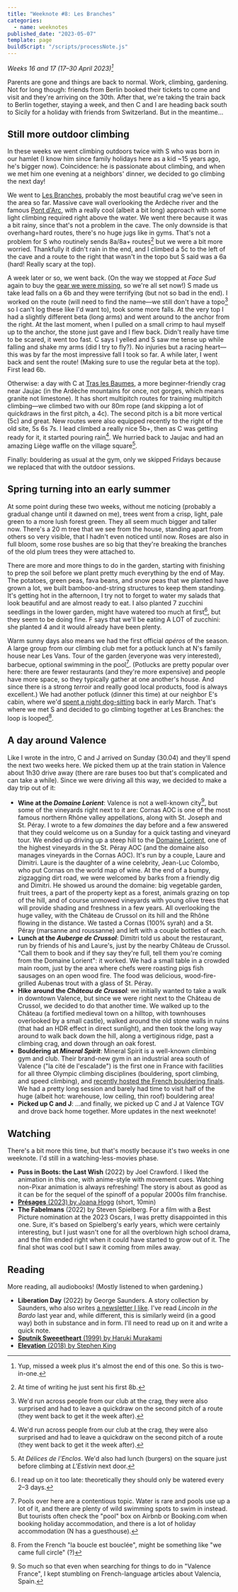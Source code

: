 ```yaml
---
title: "Weeknote #8: Les Branches"
categories:
  - name: weeknotes
published_date: "2023-05-07"
template: page
buildScript: "/scripts/processNote.js"
---
```


_Weeks 16 and 17 (17–30 April 2023)[^1]_

Parents are gone and things are back to normal. Work, climbing, gardening. Not for long though: friends from Berlin booked their tickets to come and visit and they're arriving on the 30th. After that, we're taking the train back to Berlin together, staying a week, and then C and I are heading back south to Sicily for a holiday with friends from Switzerland. But in the meantime...

## Still more outdoor climbing

In these weeks we went climbing outdoors twice with S who was born in our hamlet (I know him since family holidays here as a kid ~15 years ago, he's bigger now). Coincidence: he is passionate about climbing, and when we met him one evening at a neighbors' dinner, we decided to go climbing the next day!

We went to [Les Branches](https://www.ffme.fr/sne-fiche/679/), probably the most beautiful crag we've seen in the area so far. Massive cave wall overlooking the Ardèche river and the famous [Pont d'Arc](https://en.wikipedia.org/wiki/Pont_d%27Arc), with a really cool (albeit a bit long) approach with some light climbing required right above the water. We went there because it was a bit rainy, since that's not a problem in the cave. The only downside is that overhang=hard routes, there's no huge jugs like in gyms. That's not a problem for S who routinely sends 8a/8a+ routes[^2] but we were a bit more worried. Thankfully it didn't rain in the end, and I climbed a 5c to the left of the cave and a route to the right that wasn't in the topo but S said was a 6a (hard! Really scary at the top).

A week later or so, we went back. (On the way we stopped at _Face Sud_ again to buy the [gear we were missing](/notes/weeknote-7-fluctuating-weather-and-feelings/), so we're all set now!) S made us take lead falls on a 6b and they were terrifying (but not so bad in the end). I worked on the route (will need to find the name—we still don't have a topo[^3] so I can't log these like I'd want to), took some more falls. At the very top I had a slightly different beta (long arms) and went around to the anchor from the right. At the last moment, when I pulled on a small crimp to haul myself up to the anchor, the stone just gave and I flew back. Didn't really have time to be scared, it went too fast. C says I yelled and S saw me tense up while falling and shake my arms (did I try to fly?). No injuries but a racing heart—this was by far the most impressive fall I took so far. A while later, I went back and sent the route! (Making sure to use the regular beta at the top). First lead 6b.

Otherwise: a day with C at [Tras les Baumes](https://www.ffme.fr/sne-fiche/697/), a more beginner-friendly crag near Jaujac (in the Ardèche mountains for once, not gorges, which means granite not limestone). It has short multipitch routes for training multipitch climbing—we climbed two with our 80m rope (and skipping a lot of quickdraws in the first pitch, a 4c). The second pitch is a bit more vertical (5c) and great. New routes were also equipped recently to the right of the old site, 5s 6s 7s. I lead climbed a really nice 5b+, then as C was getting ready for it, it started pouring rain[^3]. We hurried back to Jaujac and had an amazing Liège waffle on the village square[^4].

Finally: bouldering as usual at the gym, only we skipped Fridays because we replaced that with the outdoor sessions.

## Spring turning into an early summer

At some point during these two weeks, without me noticing (probably a gradual change until it dawned on me), trees went from a crisp, light, pale green to a more lush forest green. They all seem much bigger and taller now. There's a 20 m tree that we see from the house, standing apart from others so very visible, that I hadn't even noticed until now. Roses are also in full bloom, some rose bushes are so big that they're breaking the branches of the old plum trees they were attached to.

There are more and more things to do in the garden, starting with finishing to prep the soil before we plant pretty much everything by the end of May. The potatoes, green peas, fava beans, and snow peas that we planted have grown a lot, we built bamboo-and-string structures to keep them standing. It's getting hot in the afternoon, I try not to forget to water my salads that look beautiful and are almost ready to eat. I also planted 7 zucchini seedlings in the lower garden, might have watered too much at first[^5], but they seem to be doing fine. F says that we'll be eating A LOT of zucchini: she planted 4 and it would already have been plenty.

Warm sunny days also means we had the first official <span lang="fr">_apéros_</span> of the season. A large group from our climbing club met for a potluck lunch at N's family house near Les Vans. Tour of the garden (everyone was very interested), barbecue, optional swimming in the pool[^6]. (Potlucks are pretty popular over here: there are fewer restaurants (and they're more expensive) and people have more space, so they typically gather at one another's house. And since there is a strong <span lang="fr">_terroir_</span> and really good local products, food is always excellent.) We had another potluck (dinner this time) at our neighbor E's cabin, where we'd [spent a night dog-sitting](/notes/weeknote-1-first-crag-climb/) back in early March. That's where we met S and decided to go climbing together at Les Branches: the loop is looped[^7].

## A day around Valence

Like I wrote in the intro, C and J arrived on Sunday (30.04) and they'll spend the next two weeks here. We picked them up at the train station in Valence about 1h30 drive away (there are rare buses too but that's complicated and can take a while). Since we were driving all this way, we decided to make a day trip out of it:

- **Wine at the _Domaine Lorient_**: Valence is not a well-known city[^8], but some of the vineyards right next to it are: Cornas AOC is one of the most famous northern Rhône valley appellations, along with St. Joseph and St. Péray. I wrote to a few <span lang="fr">_domaines_</span> the day before and a few answered that they could welcome us on a Sunday for a quick tasting and vineyard tour. We ended up driving up a steep hill to the [Domaine Lorient](https://www.domainelorient.com/), one of the highest vineyards in the St. Péray AOC (and the <span lang="fr">domaine</span> also manages vineyards in the Cornas AOC). It's run by a couple, Laure and Dimitri. Laure is the daughter of a wine celebrity, Jean-Luc Colombo, who put Cornas on the world map of wine. At the end of a bumpy, zigzagging dirt road, we were welcomed by barks from a friendly dig and Dimitri. He showed us around the <span lang="fr">domaine</span>: big vegetable garden, fruit trees, a part of the property kept as a forest, animals grazing on top of the hill, and of course unmowed vineyards with young olive trees that will provide shading and freshness in a few years. All overlooking the huge valley, with the Château de Crussol on its hill and the Rhône flowing in the distance. We tasted a Cornas (100% syrah) and a St. Péray (marsanne and roussanne) and left with a couple bottles of each.
- **Lunch at the _Auberge de Crussol_**: Dimitri told us about the restaurant, run by friends of his and Laure's, just by the nearby Château de Crussol. "Call them to book and if they say they're full, tell them you're coming from the Domaine Lorient": it worked. We had a small table in a crowded main room, just by the area where chefs were roasting pigs fish sausages on an open wood fire. The food was delicious, wood-fire-grilled Aubenas trout with a glass of St. Péray.
- **Hike around the _Château de Crussol_**: we initially wanted to take a walk in downtown Valence, but since we were right next to the Château de Crussol, we decided to do that another time. We walked up to the Château (a fortified medieval town on a hilltop, with townhouses overlooked by a small castle), walked around the old stone walls in ruins (that had an HDR effect in direct sunlight), and then took the long way around to walk back down the hill, along a vertiginous ridge, past a climbing crag, and down through an oak forest.
- **Bouldering at _Mineral Spirit_**: Mineral Spirit is a well-known climbing gym and club. Their brand-new gym in an industrial area south of Valence ("la cité de l'escalade") is the first one in France with facilities for all three Olympic climbing disciplines (bouldering, sport climbing, and speed climbing), and [recently hosted the French bouldering finals](https://www.youtube.com/watch?v=Kzl6ZWTmdB0). We had a pretty long session and barely had time to visit half of the huge (albeit hot: warehouse, low ceiling, thin roof) bouldering area!
- **Picked up C and J**: ...and finally, we picked up C and J at Valence TGV and drove back home together. More updates in the next weeknote!

## Watching

There's a bit more this time, but that's mostly because it's two weeks in one weeknote. I'd still in a watching-less-movies phase.

- **Puss in Boots: the Last Wish** (2022) by Joel Crawford. I liked the animation in this one, with anime-style with movement cues. Watching non-Pixar animation is always refreshing! The story is about as good as it can be for the sequel of the spinoff of a popular 2000s film franchise.
- [**Présages** (2023) by Joana Hogg](/notes/presages-by-joana-hogg/) (short, 10min)
- **The Fabelmans** (2022) by Steven Spielberg. For a film with a Best Picture nomination at the 2023 Oscars, I was pretty disappointed in this one. Sure, it's based on Spielberg's early years, which were certainly interesting, but I just wasn't one for all the overblown high school drama, and the film ended right when it could have started to grow out of it. The final shot was cool but I saw it coming from miles away.

## Reading

More reading, all audiobooks! (Mostly listened to when gardening.)

- **Liberation Day** (2022) by George Saunders. A story collection by Saunders, who also writes [a newsletter I like](https://georgesaunders.substack.com/). I've read _Lincoln in the Bardo_ last year and, while different, this is similarly weird (in a good way) both in substance and in form. I'll need to read up on it and write a quick note.
- [**Sputnik Sweeetheart** (1999) by Haruki Murakami](/notes/sputnik-sweetheart-by-haruki-murakami/)
- [**Elevation** (2018) by Stephen King](/notes/elevation-by-stephen-king/)

[^1]: Yup, missed a week plus it's almost the end of this one. So this is two-in-one.
[^2]: At time of writing he just sent his first 8b.
[^3]: We'd run across people from our club at the crag, they were also surprised and had to leave a quickdraw on the second pitch of a route (they went back to get it the week after).
[^4]: At _Délices de l'Enclos_. We'd also had lunch (burgers) on the square just before climbing at _L'Estivin_ next door.
[^5]: I read up on it too late: theoretically they should only be watered every 2–3 days.
[^6]: Pools over here are a contentious topic. Water is rare and pools use up a lot of it, and there are plenty of wild swimming spots to swim in instead. But tourists often check the "pool" box on Airbnb or Booking.com when booking holiday accommodation, and there is a lot of holiday accommodation (N has a guesthouse).
[^7]: From the French "la boucle est bouclée", might be something like "we came full circle" (?)
[^8]: So much so that even when searching for things to do in "Valence France", I kept stumbling on French-language articles about Valencia, Spain.
